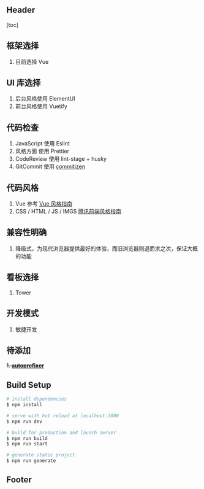 ## Header

[toc]

## 框架选择

1. 目前选择 Vue

## UI 库选择

1. 后台风格使用 ElementUI
2. 前台风格使用 Vuetify

## 代码检查

1. JavaScript 使用 Eslint
2. 风格方面 使用 Prettier
3. CodeReview 使用 lint-stage + husky
4. GitCommit 使用 [commitizen](https://github.com/commitizen/cz-cli)

## 代码风格

1. Vue 参考 [Vue 风格指南](https://cn.vuejs.org/v2/style-guide)
2. CSS / HTML / JS / IMGS [腾讯前端风格指南](http://alloyteam.github.io/CodeGuide/)

## 兼容性明确

1. 降级式，为现代浏览器提供最好的体验，而旧浏览器则退而求之次，保证大概的功能

## 看板选择

1. Tower

## 开发模式

1. 敏捷开发

## 待添加

~~1. **[autoprefixer](https://github.com/postcss/autoprefixer)**~~

## Build Setup

```bash
# install dependencies
$ npm install

# serve with hot reload at localhost:3000
$ npm run dev

# build for production and launch server
$ npm run build
$ npm run start

# generate static project
$ npm run generate
```

## Footer
